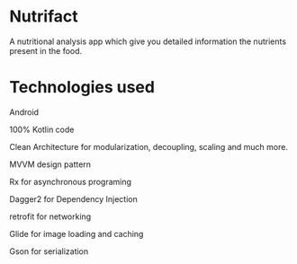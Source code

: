 # Nutrifact

A nutritional analysis app which give you detailed information the nutrients present in the food.

# Technologies used

Android

100% Kotlin code

Clean Architecture for modularization, decoupling, scaling and much more.

MVVM design pattern

Rx for asynchronous programing

Dagger2 for Dependency Injection

retrofit for networking

Glide for image loading and caching

Gson for serialization



